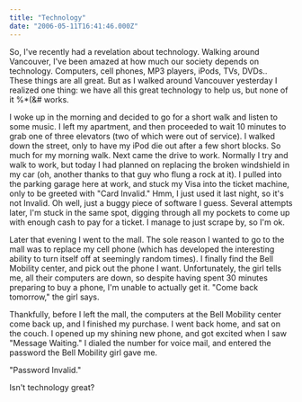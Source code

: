 ```yaml
---
title: "Technology"
date: "2006-05-11T16:41:46.000Z"
---
```


So, I've recently had a revelation about technology. Walking around Vancouver, I've been amazed at how much our society depends on technology. Computers, cell phones, MP3 players, iPods, TVs, DVDs.. These things are all great. But as I walked around Vancouver yesterday I realized one thing: we have all this great technology to help us, but none of it %\*(&# works.

I woke up in the morning and decided to go for a short walk and listen to some music. I left my apartment, and then proceeded to wait 10 minutes to grab one of three elevators (two of which were out of service). I walked down the street, only to have my iPod die out after a few short blocks. So much for my morning walk. Next came the drive to work. Normally I try and walk to work, but today I had planned on replacing the broken windshield in my car (oh, another thanks to that guy who flung a rock at it). I pulled into the parking garage here at work, and stuck my Visa into the ticket machine, only to be greeted with "Card Invalid." Hmm, I just used it last night, so it's not Invalid. Oh well, just a buggy piece of software I guess. Several attempts later, I'm stuck in the same spot, digging through all my pockets to come up with enough cash to pay for a ticket. I manage to just scrape by, so I'm ok.

Later that evening I went to the mall. The sole reason I wanted to go to the mall was to replace my cell phone (which has developed the interesting ability to turn itself off at seemingly random times). I finally find the Bell Mobility center, and pick out the phone I want. Unfortunately, the girl tells me, all their computers are down, so despite having spent 30 minutes preparing to buy a phone, I'm unable to actually get it. "Come back tomorrow," the girl says.

Thankfully, before I left the mall, the computers at the Bell Mobility center come back up, and I finished my purchase. I went back home, and sat on the couch. I opened up my shining new phone, and got excited when I saw "Message Waiting." I dialed the number for voice mail, and entered the password the Bell Mobility girl gave me.

"Password Invalid."

Isn't technology great?
